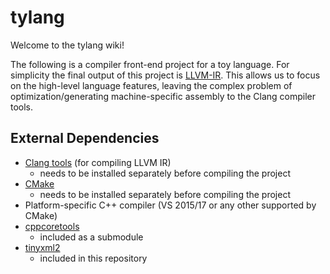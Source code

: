# tylang
Welcome to the tylang wiki!

The following is a compiler front-end project for a toy language. For simplicity the final output of this project is [LLVM-IR](https://llvm.org/docs/LangRef.html). This allows us to focus on the high-level language features, leaving the complex problem of optimization/generating machine-specific assembly to the Clang compiler tools.

## External Dependencies
- [Clang tools](http://releases.llvm.org/download.html#svn) (for compiling LLVM IR)
   - needs to be installed separately before compiling the project
- [CMake](https://cmake.org/download/)
   - needs to be installed separately before compiling the project
- Platform-specific C++ compiler (VS 2015/17 or any other supported by CMake)
- [cppcoretools](https://github.com/tmtmazum/cppcoretools)
   - included as a submodule
- [tinyxml2](https://github.com/leethomason/tinyxml2)
   - included in this repository
